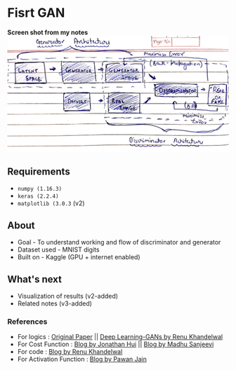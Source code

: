 # Fisrt GAN

**Screen shot from my notes** 
![Building Blocks](/images/building-blocks.jpg)
## Requirements

* `numpy (1.16.3)`
* `keras (2.2.4)`
* `matplotlib (3.0.3` (v2)

## About

* Goal - To understand working and flow of discriminator and generator
* Dataset used - MNIST digits
* Built on - Kaggle (GPU + internet enabled)

## What's next

* Visualization of results (v2-added)
* Related notes (v3-added)

### References


* For logics : [Original Paper](https://arxiv.org/pdf/1406.2661.pdf) || [Deep Learning-GANs by Renu Khandelwal](https://medium.com/datadriveninvestor/deep-learning-generative-adversarial-network-gan-34abb43c0644)
* For Cost Function : [Blog by Jonathan Hui](https://medium.com/@jonathan_hui/gan-whats-generative-adversarial-networks-and-its-application-f39ed278ef09) || [Blog by Madhu Sanjeevi](https://medium.com/deep-math-machine-learning-ai/ch-14-general-adversarial-networks-gans-with-math-1318faf46b43)
* For code : [Blog by Renu Khandelwal](https://medium.com/datadriveninvestor/generative-adversarial-network-gan-using-keras-ce1c05cfdfd3)
* For Activation Function : [Blog by Pawan Jain](https://towardsdatascience.com/complete-guide-of-activation-functions-34076e95d044)
